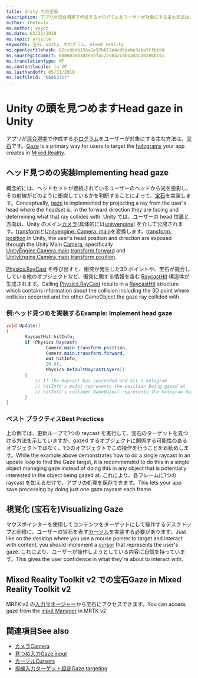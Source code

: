 ```yaml
---
title: Unity での宝石
description: アプリが混合現実で作成するホログラムをユーザーが対象にする主な方法は、宝石です。
author: thetuvix
ms.author: yoyoz
ms.date: 03/21/2018
ms.topic: article
keywords: 宝石、unity、ホログラム、mixed reality
ms.openlocfilehash: b2cc86db156a1e97b013e4cd6debe3abe5ffb6dd
ms.sourcegitcommit: 60060386305eabfac2758a2c861a43c36286b151
ms.translationtype: MT
ms.contentlocale: ja-JP
ms.lasthandoff: 05/31/2019
ms.locfileid: "66453717"
---
```

# <a name="head-gaze-in-unity"></a><span data-ttu-id="0929e-104">Unity の頭を見つめます</span><span class="sxs-lookup"><span data-stu-id="0929e-104">Head gaze in Unity</span></span>

<span data-ttu-id="0929e-105">アプリが[混合現実](mixed-reality.md)で作成する[ホログラム](hologram.md)をユーザーが対象にする主な方法は、[宝石](gaze.md)です。</span><span class="sxs-lookup"><span data-stu-id="0929e-105">[Gaze](gaze.md) is a primary way for users to target the [holograms](hologram.md) your app creates in [Mixed Reality](mixed-reality.md).</span></span>


## <a name="implementing-head-gaze"></a><span data-ttu-id="0929e-106">ヘッド見つめの実装</span><span class="sxs-lookup"><span data-stu-id="0929e-106">Implementing head gaze</span></span>

<span data-ttu-id="0929e-107">概念的には、ヘッドセットが接続されているユーザーのヘッドから光を投影し、その射線がどのように衝突しているかを判断することによって、[宝石](gaze.md)を実装します。</span><span class="sxs-lookup"><span data-stu-id="0929e-107">Conceptually, [gaze](gaze.md) is implemented by projecting a ray from the user's head where the headset is, in the forward direction they are facing and determining what that ray collides with.</span></span> <span data-ttu-id="0929e-108">Unity では、ユーザーの head 位置と方向は、Unity のメイン[カメラ](camera-in-unity.md)(具体的には[unityengine](http://docs.unity3d.com/ScriptReference/Camera-main.html)) を介して公開されます。[transform](http://docs.unity3d.com/ScriptReference/Transform-forward.html)と[Unityengine. Camera. main](http://docs.unity3d.com/ScriptReference/Camera-main.html)を変換します。[transform. position](http://docs.unity3d.com/ScriptReference/Transform-position.html).</span><span class="sxs-lookup"><span data-stu-id="0929e-108">In Unity, the user's head position and direction are exposed through the Unity Main [Camera](camera-in-unity.md), specifically [UnityEngine.Camera.main](http://docs.unity3d.com/ScriptReference/Camera-main.html).[transform.forward](http://docs.unity3d.com/ScriptReference/Transform-forward.html) and [UnityEngine.Camera.main](http://docs.unity3d.com/ScriptReference/Camera-main.html).[transform.position](http://docs.unity3d.com/ScriptReference/Transform-position.html).</span></span>

<span data-ttu-id="0929e-109">[Physics.RayCast](http://docs.unity3d.com/ScriptReference/Physics.Raycast.html) を呼び出すと、衝突が発生した3D ポイントや、宝石が競合ししている他のオブジェクトなど、衝突に関する情報を含む [RaycastHit](http://docs.unity3d.com/ScriptReference/RaycastHit.html) 構造体が生成されます。</span><span class="sxs-lookup"><span data-stu-id="0929e-109">Calling [Physics.RayCast](http://docs.unity3d.com/ScriptReference/Physics.Raycast.html) results in a [RaycastHit](http://docs.unity3d.com/ScriptReference/RaycastHit.html) structure which contains information about the collision including the 3D point where collision occurred and the other GameObject the gaze ray collided with.</span></span>

### <a name="example-implement-head-gaze"></a><span data-ttu-id="0929e-110">例:ヘッド見つめを実装する</span><span class="sxs-lookup"><span data-stu-id="0929e-110">Example: Implement head gaze</span></span>

```cs
void Update()
{
       RaycastHit hitInfo;
       if (Physics.Raycast(
               Camera.main.transform.position,
               Camera.main.transform.forward,
               out hitInfo,
               20.0f,
               Physics.DefaultRaycastLayers))
       {
           // If the Raycast has succeeded and hit a hologram
           // hitInfo's point represents the position being gazed at
           // hitInfo's collider GameObject represents the hologram being gazed at
       }
}
```

### <a name="best-practices"></a><span data-ttu-id="0929e-111">ベスト プラクティス</span><span class="sxs-lookup"><span data-stu-id="0929e-111">Best Practices</span></span>

<span data-ttu-id="0929e-112">上の例では、更新ループで1つの raycast を実行して、宝石のターゲットを見つける方法を示していますが、gazed するオブジェクトに関係する可能性のあるオブジェクトではなく、1つのオブジェクトでこの操作を行うことをお勧めします。</span><span class="sxs-lookup"><span data-stu-id="0929e-112">While the example above demonstrates how to do a single raycast in an update loop to find the Gaze target, it is recommended to do this in a single object managing gaze instead of doing this in any object that is potentially interested in the object being gazed at.</span></span> <span data-ttu-id="0929e-113">これにより、各フレームに1つの raycast を加えるだけで、アプリの処理を保存できます。</span><span class="sxs-lookup"><span data-stu-id="0929e-113">This lets your app save processing by doing just one gaze raycast each frame.</span></span>

## <a name="visualizing-gaze"></a><span data-ttu-id="0929e-114">視覚化 (宝石を)</span><span class="sxs-lookup"><span data-stu-id="0929e-114">Visualizing Gaze</span></span>

<span data-ttu-id="0929e-115">マウスポインターを使用してコンテンツをターゲットにして操作するデスクトップと同様に、ユーザーの宝石を表す[カーソル](cursors.md)を実装する必要があります。</span><span class="sxs-lookup"><span data-stu-id="0929e-115">Just like on the desktop where you use a mouse pointer to target and interact with content, you should implement a [cursor](cursors.md) that represents the user's gaze.</span></span> <span data-ttu-id="0929e-116">これにより、ユーザーが操作しようとしている内容に自信を持っています。</span><span class="sxs-lookup"><span data-stu-id="0929e-116">This gives the user confidence in what they're about to interact with.</span></span>

## <a name="gaze-in-mixed-reality-toolkit-v2"></a><span data-ttu-id="0929e-117">Mixed Reality Toolkit v2 での宝石</span><span class="sxs-lookup"><span data-stu-id="0929e-117">Gaze in Mixed Reality Toolkit v2</span></span>
<span data-ttu-id="0929e-118">MRTK v2 の[入力マネージャー](https://microsoft.github.io/MixedRealityToolkit-Unity/Documentation/Input/Overview.html)から宝石にアクセスできます。</span><span class="sxs-lookup"><span data-stu-id="0929e-118">You can access gaze from the [input Manager](https://microsoft.github.io/MixedRealityToolkit-Unity/Documentation/Input/Overview.html) in MRTK v2.</span></span>

## <a name="see-also"></a><span data-ttu-id="0929e-119">関連項目</span><span class="sxs-lookup"><span data-stu-id="0929e-119">See also</span></span>
* [<span data-ttu-id="0929e-120">カメラ</span><span class="sxs-lookup"><span data-stu-id="0929e-120">Camera</span></span>](camera-in-unity.md)
* [<span data-ttu-id="0929e-121">見つめ入力</span><span class="sxs-lookup"><span data-stu-id="0929e-121">Gaze input</span></span>](gaze.md)
* [<span data-ttu-id="0929e-122">カーソル</span><span class="sxs-lookup"><span data-stu-id="0929e-122">Cursors</span></span>](cursors.md)
* [<span data-ttu-id="0929e-123">視線入力ターゲット設定</span><span class="sxs-lookup"><span data-stu-id="0929e-123">Gaze targeting</span></span>](gaze-targeting.md)
